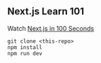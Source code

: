 ## Next.js Learn 101

Watch [Next.js in 100 Seconds](https://www.youtube.com/watch?v=Sklc_fQBmcs)

```
git clone <this-repo>
npm install
npm run dev
```
